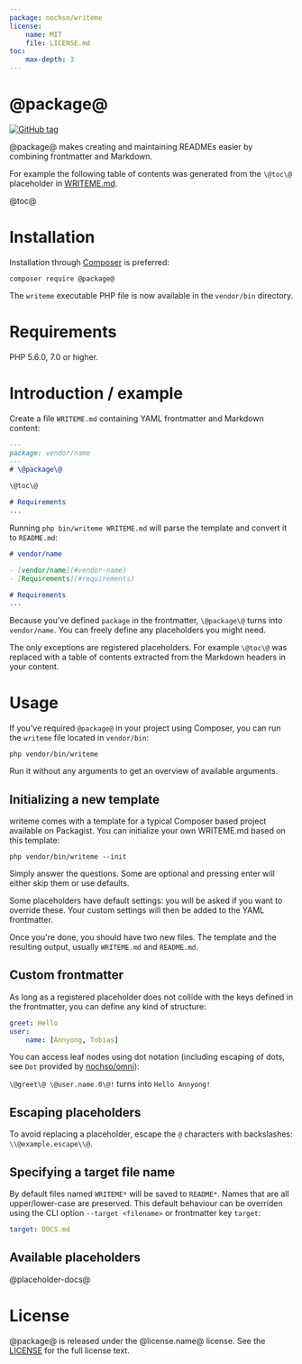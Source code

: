 ```yaml
---
package: nochso/writeme
license:
    name: MIT
    file: LICENSE.md
toc:
    max-depth: 3
---
```

# @package@

[![GitHub tag](https://img.shields.io/github/tag/@package@.svg)](https://github.com/@package@/releases)

@package@ makes creating and maintaining READMEs easier by combining frontmatter and Markdown.

For example the following table of contents was generated from the `\@toc\@` placeholder in [WRITEME.md](WRITEME.md).

@toc@

# Installation
Installation through [Composer](https://getcomposer.org/) is preferred:

    composer require @package@

The `writeme` executable PHP file is now available in the `vendor/bin` directory.

# Requirements
PHP 5.6.0, 7.0 or higher.

# Introduction / example
Create a file `WRITEME.md` containing YAML frontmatter and Markdown content:

```markdown
---
package: vendor/name
---
# \@package\@

\@toc\@

# Requirements
...
```

Running `php bin/writeme WRITEME.md` will parse the template and convert it to `README.md`:

```markdown
# vendor/name

- [vendor/name](#vendor-name)
- [Requirements](#requirements)

# Requirements
...
```

Because you've defined `package` in the frontmatter, `\@package\@` turns into `vendor/name`. You can freely define any
placeholders you might need.

The only exceptions are registered placeholders. For example `\@toc\@` was replaced with a table of contents extracted
from the Markdown headers in your content.

# Usage

If you've required `@package@` in your project using Composer, you can run the `writeme` file located in `vendor/bin`:

    php vendor/bin/writeme

Run it without any arguments to get an overview of available arguments.

## Initializing a new template
writeme comes with a template for a typical Composer based project available on Packagist. You can initialize
your own WRITEME.md based on this template:

    php vendor/bin/writeme --init

Simply answer the questions. Some are optional and pressing enter will either skip them or use defaults.

Some placeholders have default settings: you will be asked if you want to override these. Your custom settings will then
be added to the YAML frontmatter.

Once you're done, you should have two new files. The template and the resulting output, usually `WRITEME.md` and `README.md`.

## Custom frontmatter
As long as a registered placeholder does not collide with the keys defined in the frontmatter, you can define any kind
of structure:
```yaml
greet: Hello
user:
    name: [Annyong, Tobias]
```
You can access leaf nodes using dot notation (including escaping of dots, see `Dot` provided by [nochso/omni](https://github.com/nochso/omni)):

`\@greet\@ \@user.name.0\@!` turns into `Hello Annyong!`

## Escaping placeholders
To avoid replacing a placeholder, escape the `@` characters with backslashes: `\\@example.escape\\@`.

## Specifying a target file name

By default files named `WRITEME*` will be saved to `README*`. Names that are all upper/lower-case are preserved.
This default behaviour can be overriden using the CLI option `--target <filename>` or frontmatter key `target`:

```yaml
target: DOCS.md
```

## Available placeholders
@placeholder-docs@

# License
@package@ is released under the @license.name@ license. See the [LICENSE](@license.file@) for the full license text.
